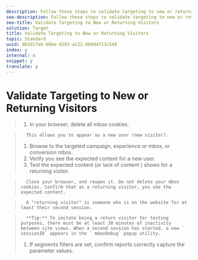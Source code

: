 ```yaml
---
description: Follow these steps to validate targeting to new or returning users.
seo-description: Follow these steps to validate targeting to new or returning users.
seo-title: Validate Targeting to New or Returning Visitors
solution: Target
title: Validate Targeting to New or Returning Visitors
topic: Standard
uuid: d63d17eb-6bbe-4293-ac22-8b9d4f23c548
index: y
internal: n
snippet: y
translate: y
---
```


# Validate Targeting to New or Returning Visitors


>1. In your browser, delete all mbox cookies.

>       This allows you to appear as a new user (new visitor). 
>1. Browse to the targeted campaign, experience or mbox, or conversion mbox.
>1. Verify you see the expected content for a new user.
>1. Test the expected content (or lack of content ) shows for a returning visitor.

>       Close your browser, and reopen it. Do not delete your mbox cookies. Confirm that as a returning visitor, you see the expected content. 

>       A "returning visitor" is someone who is on the website for at least their second session. 

>       **Tip:** To imitate being a return visitor for testing purposes, there must be at least 30 minutes of inactivity between site views. When a second session has started, a new ` sessionID` appears in the ` mboxDebug` popup utility. 
>1. If segments filters are set, confirm reports correctly capture the parameter values.
